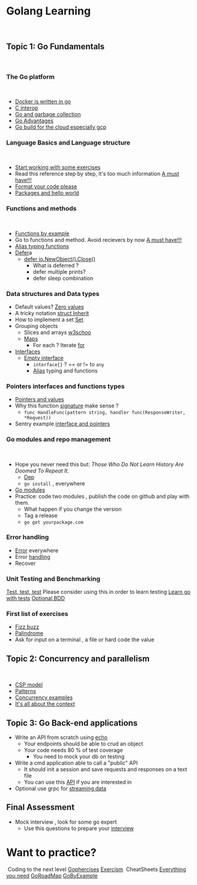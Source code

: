 # Golang Learning 
​
## Topic 1: Go Fundamentals
​
### The Go platform
​
* [Docker is written in go](https://www.reddit.com/r/docker/comments/1w2aco/why_is_docker_written_in_go/)
* [C interop](https://programmer.ink/think/interoperability-between-go-and-c-language.html)
* [Go and garbage collection](https://tip.golang.org/doc/gc-guide)
* [Go Advantages](https://medium.com/@julienetienne/why-go-the-benefits-of-golang-6c39ea6cff7e)
* [Go build for the cloud especially gcp](https://cloud.google.com/go/home)
​
### Language Basics and Language structure
​
* [Start working with some exercises](https://go.dev/tour/welcome/1)
* Read this reference step by step, it's too much information [A must have!!!](https://go.dev/doc/effective_go)
* [Format your code please](https://pkg.go.dev/cmd/gofmt)
* [Packages and hello world](https://go.dev/tour/basics/1)
​
### Functions and methods
​
* [Functions by example](https://gobyexample.com/functions)
* Go to functions and method. Avoid recievers by now [A must have!!!](https://go.dev/doc/effective_go)
* [Alias typing functions](https://stackoverflow.com/questions/57108354/declare-function-with-type-alias-in-golang)
* [Defer](https://www.digitalocean.com/community/tutorials/understanding-defer-in-go-es)a
  * [defer io.NewObject().Close()](https://go.dev/tour/flowcontrol/12)
    * What is deferred ?
    * defer multiple prints?
    * defer sleep combination
​
### Data structures and Data types
* Default values? [Zero values](https://go.dev/tour/basics/12)
* A tricky notation [struct Inherit](https://sentry.io/answers/alias-type-definitions/)
* How to implement a set [Set](https://stackoverflow.com/questions/52231115/creating-map-with-empty-values)
* Grouping objects
  * Slices and arrays [w3schoo](https://www.w3schools.com/go/go_slices.php)
  * [Maps](https://go.dev/doc/effective_go#maps)
    * For each ? Iterate [for](https://go.dev/doc/effective_go#for)
* [Interfaces](https://www.digitalocean.com/community/tutorials/how-to-use-interfaces-in-go-es)
  * [Empty interface](https://go.dev/tour/methods/14)
    * `interface{}` ? == or != to `any`
    * [Alias](https://medium.com/a-journey-with-go/go-aliases-simple-and-efficient-8506d93b079e) typing and functions
​
### Pointers interfaces and functions types
* [Pointers and values](https://go.dev/doc/effective_go#pointers_vs_values)
* Why this function [signature](https://pkg.go.dev/net/http#HandleFunc) make sense ?
  * `func HandleFunc(pattern string, handler func(ResponseWriter, *Request))`
* Sentry example [interface and pointers](https://sentry.io/answers/interface-pointer-receiver/)
​
### Go modules and repo management
​
* Hope you never need this but: *Those Who Do Not Learn History Are Doomed To Repeat It.*
  * [Dep](https://github.com/golang/dep)
  * `go install` , everywhere
* [Go modules](https://go.dev/ref/mod)
* Practice: code two modules , publish the code on github and play with them.
  * What happen if you change the version
  * Tag a release
  * `go get yourpackage.com`
​
### Error handling
* [Error](https://go.dev/doc/effective_go#errors) everywhere
* Error [handling](https://earthly.dev/blog/golang-errors/)
* Recover
​
### Unit Testing and Benchmarking
[Test, test, test](https://www.digitalocean.com/community/tutorials/how-to-write-unit-tests-in-go-using-go-test-and-the-testing-package)
Please consider using this in order to learn testing [Learn go with tests](https://quii.gitbook.io/learn-go-with-tests/)
[Optional BDD](https://github.com/go-bdd/gobdd)
​
### First list of exercises
* [Fizz buzz](https://en.wikipedia.org/wiki/Fizz_buzz)
* [Palindrome](https://en.wikipedia.org/wiki/Palindrome)
​
* Ask for input on a terminal , a file or hard code the value
## Topic 2: Concurrency and parallelism
​
* [CSP model](https://levelup.gitconnected.com/communicating-sequential-processes-csp-for-go-developer-in-a-nutshell-866795eb879d)
* [Patterns](https://go.dev/blog/pipelines)
* [Concurrency examples](https://go.dev/tour/concurrency/1)
* [It's all about the context](https://www.digitalocean.com/community/tutorials/how-to-use-contexts-in-go)
​
## Topic 3: Go Back-end applications
* Write an API from scratch using [echo](https://echo.labstack.com)
  * Your endpoints should be able to crud an object
  * Your code needs 80 % of test coverage
    * You need to mock your db on testing
* Write a cmd application able to call a "public" API 
  * It should init a session and save requests and responses on a text file 
  * You can use this [API](https://rapidapi.com/BettingAPI/api/tennis-odds) if you are interested in
* Optional use grpc for [streaming data](https://grpc.io/docs/languages/go/quickstart/)
​
## Final Assessment
* Mock interview , look for some go expert
  * Use this questions to prepare your [interview](https://github.com/Devinterview-io/golang-interview-questions)
​
# Want to practice?
​
Coding to the next level [Gophercises](https://gophercises.com/)
[Exercism](https://exercism.org/tracks/go)
​
CheatSheets
[Everything you need](https://go.dev/doc/effective_go)
[GoRoadMap](https://github.com/Alikhll/golang-developer-roadmap)
[GoByExample](https://gobyexample.com/)


